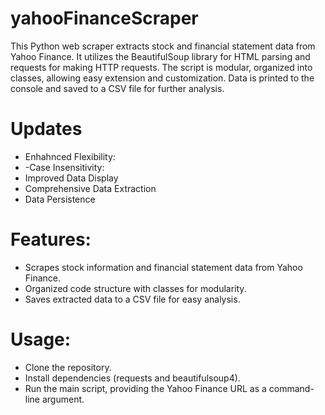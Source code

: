 # yahooFinanceScraper
This Python web scraper extracts stock and financial statement data from Yahoo Finance. It utilizes the BeautifulSoup library for HTML parsing and requests for making HTTP requests. The script is modular, organized into classes, allowing easy extension and customization. Data is printed to the console and saved to a CSV file for further analysis.

# Updates
- Enhahnced Flexibility:
- -Case Insensitivity:
- Improved Data Display
- Comprehensive Data Extraction
- Data Persistence 
# Features:

- Scrapes stock information and financial statement data from Yahoo Finance.
- Organized code structure with classes for modularity.
- Saves extracted data to a CSV file for easy analysis.

# Usage:
- Clone the repository.
- Install dependencies (requests and beautifulsoup4).
- Run the main script, providing the Yahoo Finance URL as a command-line argument.
